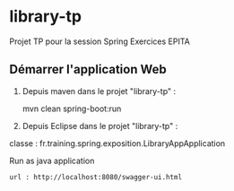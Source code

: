 # library-tp
Projet TP pour la session Spring Exercices EPITA


## Démarrer l'application Web

1) Depuis maven dans le projet "library-tp" :

	mvn clean spring-boot:run

2) Depuis Eclipse dans le projet "library-tp" :

classe : fr.training.spring.exposition.LibraryAppApplication

Run as java application

	url : http://localhost:8080/swagger-ui.html